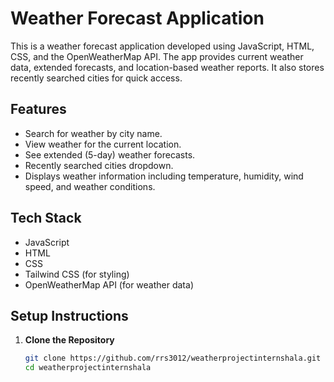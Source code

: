 # Weather Forecast Application

This is a weather forecast application developed using JavaScript, HTML, CSS, and the OpenWeatherMap API. The app provides current weather data, extended forecasts, and location-based weather reports. It also stores recently searched cities for quick access.

## Features
- Search for weather by city name.
- View weather for the current location.
- See extended (5-day) weather forecasts.
- Recently searched cities dropdown.
- Displays weather information including temperature, humidity, wind speed, and weather conditions.

## Tech Stack
- JavaScript
- HTML
- CSS
- Tailwind CSS (for styling)
- OpenWeatherMap API (for weather data)

## Setup Instructions

1. **Clone the Repository**
   ```bash
   git clone https://github.com/rrs3012/weatherprojectinternshala.git
   cd weatherprojectinternshala
